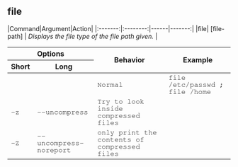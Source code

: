 ## **file**
|Command|Argument|Action|
|:-------:|:--------:|------|-------:|
|file| [file-path] | *Displays the file type of the file path given.* |

<table>
    <thead>
        <tr>
            <th colspan="2">Options</th>
            <th rowspan="2">Behavior</th>
            <th rowspan="2">Example</th>
        </tr>
        <tr>
            <th>Short</th>
            <th>Long</th>
        </tr>
    </thead>
    <tbody style="font-family: FreeMono, monospace;">
        <tr>
            <td></td>
            <td></td>
            <td>Normal</td>
            <td>file /etc/passwd ; file /home</td>
        </tr>
        <tr>
            <td>-z</td>
            <td>--uncompress</td>
            <td>Try to look inside compressed files</td>
            <td></td>
        </tr>
        <tr>
            <td>-Z</td>
            <td>--uncompress-noreport</td>
            <td>only print the contents of compressed files</td>
            <td></td>
        </tr>
    </tbody>
</table>